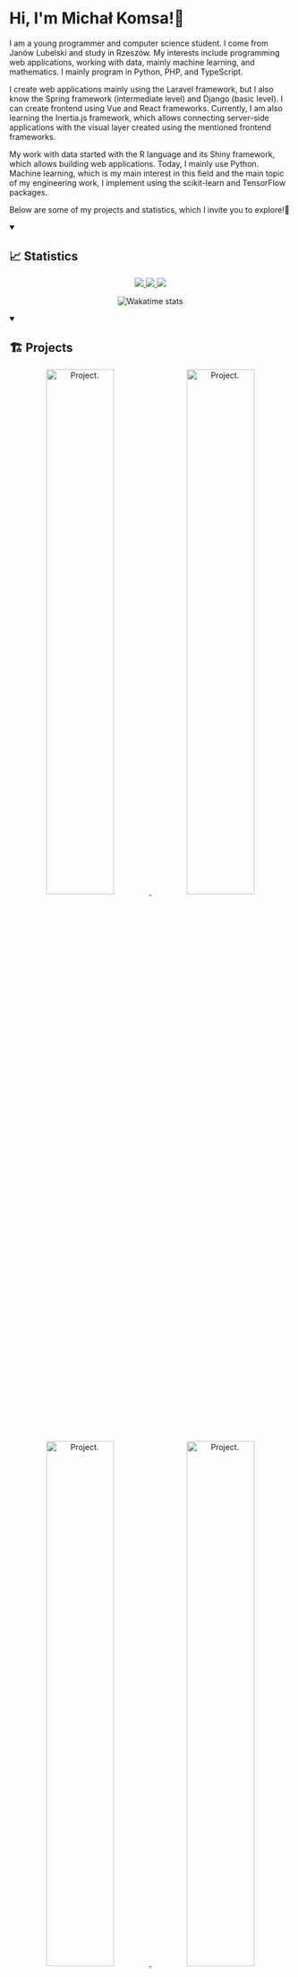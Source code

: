 # Hi, I'm Michał Komsa!👋

I am a young programmer and computer science student. I come from Janów Lubelski and study in Rzeszów. My interests include programming web applications, working with data, mainly machine learning, and mathematics. I mainly program in Python, PHP, and TypeScript.

I create web applications mainly using the Laravel framework, but I also know the Spring framework (intermediate level) and Django (basic level). I can create frontend using Vue and React frameworks. Currently, I am also learning the Inertia.js framework, which allows connecting server-side applications with the visual layer created using the mentioned frontend frameworks.

My work with data started with the R language and its Shiny framework, which allows building web applications. Today, I mainly use Python. Machine learning, which is my main interest in this field and the main topic of my engineering work, I implement using the scikit-learn and TensorFlow packages.

Below are some of my projects and statistics, which I invite you to explore!🤗

<details open>
  <summary><h2>📈 Statistics</h2></summary>

  <div align="center">
  
  <a href="https://github.com/Ilvondir">
    <img src="http://github-profile-summary-cards.vercel.app/api/cards/profile-details?username=Ilvondir&card_width=100%&theme=transparent" />
  </a>

  <a href="https://github.com/Ilvondir">
    <img src="https://github-readme-streak-stats.herokuapp.com/?user=Ilvondir&hide_border=true&card_width=50%&theme=transparent" />
  </a>
  
  <a href="https://github.com/Ilvondir">
    <img src="http://github-profile-summary-cards.vercel.app/api/cards/stats?username=Ilvondir&card_width=50%&theme=transparent" />
  </a>
  
  ![Wakatime stats](https://github-readme-stats.vercel.app/api/wakatime?username=Ilvondir&layout=compact&theme=transparent&hide=Java%20Properties,INI,OpenEdge%20ABL,CSV/TSV,CSV,BST,EditorConfig,TSConfig,Properties,Markdown,Text,textmate,Other,HTTP%20Request,.env%20file,Gitignore%20file,BibTeX,Log,Git,Git%20Config,Shell%20Script,Smarty)
</div>

</details>

<details open>
  <summary><h2>🏗️ Projects</h2></summary>

  <div align="center">

  <a href="https://github.com/Ilvondir/factory-dashboard">
    <img alt="Project." width="49%" src="https://github-readme-stats.vercel.app/api/pin/?username=Ilvondir&repo=factory-dashboard&theme=transparent" />
  </a>
  <a href="https://github.com/Ilvondir/fancy-blog">
    <img alt="Project." width="49%" src="https://github-readme-stats.vercel.app/api/pin/?username=Ilvondir&repo=fancy-blog&theme=transparent" />
  </a>

  <a href="https://github.com/Ilvondir/track-walk">
    <img alt="Project." width="49%" src="https://github-readme-stats.vercel.app/api/pin/?username=Ilvondir&repo=track-walk&theme=transparent" />
  </a>
  <a href="https://github.com/Ilvondir/lem2">
    <img alt="Project." width="49%" src="https://github-readme-stats.vercel.app/api/pin/?username=Ilvondir&repo=lem2&theme=transparent" />
  </a>
  
  <a href="https://github.com/Ilvondir/eyetracker-webstores-observations-analysis">
    <img alt="Project." width="49%" src="https://github-readme-stats.vercel.app/api/pin/?username=Ilvondir&repo=eyetracker-webstores-observations-analysis&theme=transparent" />
  </a>
  <a href="https://github.com/Ilvondir/lingualight-portal">
    <img alt="Project." width="49%" src="https://github-readme-stats.vercel.app/api/pin/?username=Ilvondir&repo=lingualight-portal&theme=transparent" />
  </a>
  
  <a href="https://github.com/Ilvondir/wonderman-online-store">
    <img alt="Project." width="49%" src="https://github-readme-stats.vercel.app/api/pin/?username=Ilvondir&repo=wonderman-online-store&theme=transparent" />
  </a>
  <a href="https://github.com/Ilvondir/minesweeper">
    <img alt="Project." width="49%" src="https://github-readme-stats.vercel.app/api/pin/?username=Ilvondir&repo=minesweeper&theme=transparent" />
  </a>
  
  <a href="https://github.com/Ilvondir/world-population-visualization">
    <img alt="Project." width="49%" src="https://github-readme-stats.vercel.app/api/pin/?username=Ilvondir&repo=world-population-visualization&theme=transparent" />
  </a>
  <a href="https://github.com/Ilvondir/campfire">
    <img alt="Project." width="49%" src="https://github-readme-stats.vercel.app/api/pin/?username=Ilvondir&repo=campfire&theme=transparent" />
  </a>
  
  <a href="https://github.com/Ilvondir/tic-tac-toe">
    <img alt="Project." width="49%" src="https://github-readme-stats.vercel.app/api/pin/?username=Ilvondir&repo=tic-tac-toe&theme=transparent" />
  </a>
  <a href="https://github.com/Ilvondir/library-management-system">
    <img alt="Project." width="49%" src="https://github-readme-stats.vercel.app/api/pin/?username=Ilvondir&repo=library-management-system&theme=transparent" />
  </a>
  
  <a href="https://github.com/Ilvondir/java-vending-machine">
    <img alt="Project." width="49%" src="https://github-readme-stats.vercel.app/api/pin/?username=Ilvondir&repo=java-vending-machine&theme=transparent" />
  </a>

  </div>
</details>
